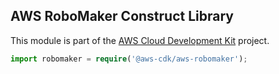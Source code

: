 ## AWS RoboMaker Construct Library

This module is part of the [AWS Cloud Development Kit](https://github.com/awslabs/aws-cdk) project.

```ts
import robomaker = require('@aws-cdk/aws-robomaker');
```
